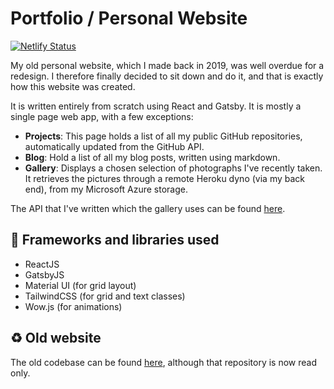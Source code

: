 # Portfolio / Personal Website

[![Netlify Status](https://api.netlify.com/api/v1/badges/3c332460-92fb-4831-b621-87b5bd677ddf/deploy-status)](https://app.netlify.com/sites/prutkowski-redesign/deploys)

My old personal website, which I made back in 2019, was well overdue for a redesign. I therefore finally decided to sit down and do it, and that is exactly how this website was created. 

It is written entirely from scratch using React and Gatsby. It is mostly a single page web app, with a few exceptions:

* __Projects__: This page holds a list of all my public GitHub repositories, automatically updated from the GitHub API.
* __Blog__: Hold a list of all my blog posts, written using markdown.
* __Gallery__: Displays a chosen selection of photographs I've recently taken. It retrieves the pictures through a remote Heroku dyno (via my back end), from my Microsoft Azure storage.

The API that I've written which the gallery uses can be found [here](https://github.com/PiotrRut/prutkowski.tech-backend).

## :open_file_folder: Frameworks and libraries used

* ReactJS
* GatsbyJS
* Material UI (for grid layout)
* TailwindCSS (for grid and text classes)
* Wow.js (for animations)

## :recycle: Old website

The old codebase can be found [here](https://github.com/PiotrRut/OLD-prutkowski.tech), although that repository is now read only.
